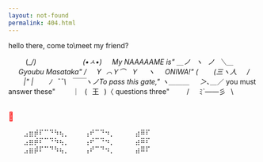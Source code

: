 ```yaml
---
layout: not-found
permalink: 404.html
---
```



hello there, come to\meet my friend?

⠀⠀  ⠀(\__/)⠀⠀⠀⠀⠀
⠀ ⠀ ⠀(•ㅅ•)⠀⠀My NAAAAAME is"
  ＿ノ⠀ヽ⠀ノ⠀＼＿⠀⠀Gyoubu Masataka"
 /⠀⠀Y⠀⌒Ｙ⌒⠀Ｙ⠀⠀ヽ⠀⠀ONIWA!"
(⠀⠀⠀(三ヽ人⠀⠀/⠀⠀⠀|"
|⠀⠀⠀ﾉ⠀¯¯\⠀￣￣ヽノTo pass this gate,"
ヽ＿＿＿⠀⠀＞､＿_／ you must answer these"
⠀⠀⠀｜⠀(⠀王⠀)〈     questions three"
⠀⠀⠀/⠀⠀ﾐ`——彡⠀\   
⠀⠀⠀⠀⠀⠀⠀


 <span style="font-size:larger;color:red">**🐇**</span>
 
 ⠀⠀⠀⣠⣶⡾⠏⠉⠙⠳⢦⡀⠀⠀⠀⢠⠞⠉⠙⠲⡀⠀⠀⠀⠀⣴⠿⠏⠀⠀⠀⠀
       ⠀⠀⠀⣠⣶⡾⠏⠉⠙⠳⢦⡀⠀⠀⠀⢠⠞⠉⠙⠲⡀⠀⠀⠀⠀⣴⠿⠏⠀⠀⠀⠀
 ⠀⠀⠀⣠⣶⡾⠏⠉⠙⠳⢦⡀⠀⠀⠀⢠⠞⠉⠙⠲⡀⠀⠀⠀⠀⣴⠿⠏⠀⠀⠀⠀
